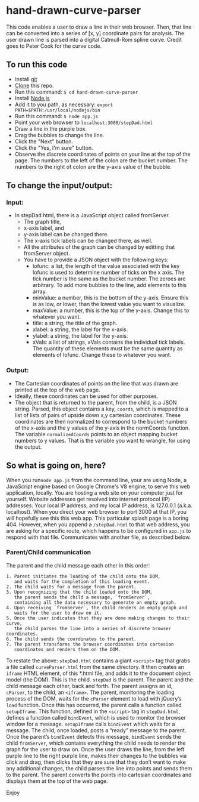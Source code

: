 # hand-drawn-curve-parser
This code enables a user to draw a line in their web browser.  Then, that line can be converted into a series of [x, y] coordinate pairs for analysis.  The user drawn line is parsed into a digital Catmull-Rom spline curve. Credit goes to Peter Cook for the curve code.  

## To run this code

* Install [git](https://github.com/git-guides/install-git)
* [Clone](https://github.com/git-guides/git-clone) this repo.
* Run this command: `$ cd hand-drawn-curve-parser`
* Install [Node.js](https://nodejs.org/en/download/)
* Add it to you path, as necessary: `export PATH=$PATH:/usr/local/nodejs/bin`
* Run this command: `$ node app.js`
* Point your web browser to `localhost:3000/stepDad.html`
* Draw a line in the purple box.
* Drag the bubbles to change the line.
* Click the "Next" button.
* Click the "Yes, I'm sure" button.
* Observe the discrete coordinates of points on your line at the top of the page. The numbers to the left of the colon are the bucket number.  The numbers to the right of colon are the y-axis value of the bubble.

## To change the input/output:

### Input:

* In stepDad.html, there is a JavaScript object called fromServer.  
    * The graph title,
    * x-axis label, and 
    * y-axis label can be changed there. 
    * The x-axis tick labels can be changed there, as well. 
    * All the attributes of the graph can be changed by editting that fromServer object.
    * You have to provide a JSON object with the following keys:
        * lofunc: a list, the length of the value associated with the key lofunc is used to 
          determine number of ticks on the x axis. The tick number is the same as the bucket number. 
          The zeroes are arbitrary.  To add more bubbles to the line, add elements to this array.
        * minValue: a number, this is the bottom of the y-axis. Ensure this is as low, or lower, than the lowest value you want to visualize.
        * maxValue: a number, this is the top of the y-axis.  Change this to whatever you want.
        * title: a string, the title of the graph.
        * xlabel: a string, the label for the x-axis.
        * ylabel: a string, the label for the y-axis.
        * xVals: a list of strings, xVals contains the individual tick labels. 
                 The quantity of these elements must be the same quantity as elements of lofunc.
                 Change these to whatever you want.

### Output:

* The Cartesian coordinates of points on the line that was drawn are printed at the top of the web page.
* Ideally, these coordinates can be used for other purposes.
* The object that is returned to the parent, from the child, is a JSON string. Parsed, this object contains a key, `coords`, which is mapped to a list of lists of pairs of upside down x,y cartesian coordinates.  These coordinates are then normalized to correspond to the bucket numbers of the x-axis and the y values of the y-axis in the normCoords function.  The variable `normalizedCoords` points to an object mapping bucket numbers to y values.  That is the variable you want to wrangle, for using the output.


## So what is going on, here?

When you run`node app.js` from the command line, your are using Node, a JavaScript engine based on Google Chrome's V8 engine, to serve this web application, locally.  You are hosting a web site on your computer just for yourself.  Website addresses get resolved into internet protocol (IP) addresses.  Your local IP address, and my local IP address, is 127.0.0.1 (a.k.a. localhost). When you direct your web browser to port 3000 at that IP, you will hopefully see this this web app.  This particular splash page is a boring 404.  However, when you append a `/stepDad.html` to that web address, you are asking for a specific route, which happens to be configured in `app.js` to respond with that file.  Communicates with another file, as described below.

### Parent/Child communication

The parent and the child message each other in this order:

    1. Parent initiates the loading of the child onto the DOM,
       and waits for the completion of this loading event.
    2. The child waits for a message from the parent.
    3. Upon recognizing that the child loaded onto the DOM,
       the parent sends the child a message, `fromServer`,
       containing all the data necessary to generate an empty graph.
    4. Upon receiving `fromServer`, the child renders an empty graph and
       waits for the user to draw on it.
    5. Once the user indicates that they are done making changes to their curve,
       the child parses the line into a series of discrete browser coordinates.
    6. The child sends the coordinates to the parent.
    7. The parent transforms the browser coordinates into cartesian
       coordinates and renders them on the DOM. 

To restate the above: `stepDad.html` contains a giant `<script>` tag that grabs a file called `curveParser.html` from the same directory.  It then creates an `iframe` HTML element, of this *.html file, and adds it to the document object model (the DOM). This is the child.  `stepDad` is the parent. The parent and the child message each other, back and forth.  The parent assigns an id, `cParser`, to the child, an `<iframe>`.  The parent, monitoring the loading process of the DOM, waits for the `cParser` element to load with jQuery’s `load` function.  Once this has occurred, the parent calls a function called `setupIframe`.  This function, defined in the `<script>` tag in `stepDad.html`, defines a function called `bindEvent`, which is used to monitor the browser window for a message.  `setupIframe` calls `bindEvent` which waits for a message.  The child, once loaded, posts a “ready” message to the parent.  Once the parent’s `bindEvent` detects this message, `bindEvent` sends the child `fromServer`, which contains everything the child needs to render the graph for the user to draw on.  Once the user draws the line, from the left purple line to the right purple line, makes their changes to the bubbles via click and drag, then clicks that they are sure that they don’t want to make any additional changes, the child parses the line into points and sends them to the parent.  The parent converts the points into cartesian coordinates and displays them at the top of the web page.


Enjoy

















